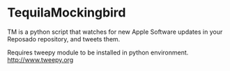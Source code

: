 TequilaMockingbird
===================

TM is a python script that watches for new Apple Software updates in your
Reposado repository, and tweets them.

Requires tweepy module to be installed in python environment.
http://www.tweepy.org
